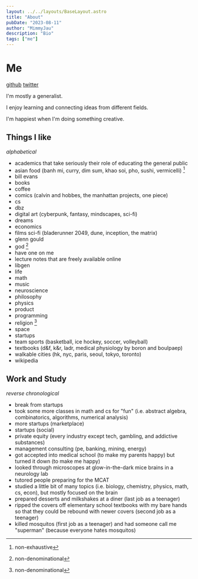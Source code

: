 ```yaml
---
layout: ../../layouts/BaseLayout.astro
title: "About"
pubDate: "2023-08-11"
author: "MimmyJau"
description: "Bio"
tags: ["me"]
---
```


# Me

[github](https://www.github.com/mimmyjau) [twitter](https://www.twitter.com/mimmyjau)

I'm mostly a generalist. 

I enjoy learning and connecting ideas from different fields. 

I'm happiest when I'm doing something creative.

## Things I like

_alphabetical_

- academics that take seriously their role of educating the general public
- asian food (banh mi, curry, dim sum, khao soi, pho, sushi, vermicelli) [^nonexhaustive]
- bill evans
- books
- coffee
- comics (calvin and hobbes, the manhattan projects, one piece)
- cs
- dbz
- digital art (cyberpunk, fantasy, mindscapes, sci-fi)
- dreams
- economics
- films sci-fi (bladerunner 2049, dune, inception, the matrix)
- glenn gould
- god [^nondenominational]
- have one on me
- lecture notes that are freely available online 
- libgen
- life
- math
- music
- neuroscience
- philosophy
- physics
- product
- programming
- religion [^nondenominational]
- space
- startups
- team sports (basketball, ice hockey, soccer, volleyball)
- textbooks (d&f, k&r, ladr, medical physiology by boron and boulpaep)
- walkable cities (hk, nyc, paris, seoul, tokyo, toronto)
- wikipedia

[^nondenominational]: non-denominational
[^nonexhaustive]: non-exhaustive

## Work and Study

_reverse chronological_

- break from startups
- took some more classes in math and cs for "fun" (i.e. abstract algebra, combinatorics, algorithms, numerical analysis)
- more startups (marketplace)
- startups (social)
- private equity (every industry except tech, gambling, and addictive substances)
- management consulting (pe, banking, mining, energy)
- got accepted into medical school (to make my parents happy) but turned it down (to make me happy)
- looked through microscopes at glow-in-the-dark mice brains in a neurology lab
- tutored people preparing for the MCAT
- studied a little bit of many topics (i.e. biology, chemistry, physics, math, cs, econ), but mostly focused on the brain
- prepared desserts and milkshakes at a diner (last job as a teenager)
- ripped the covers off elementary school textbooks with my bare hands so that they could be rebound with newer covers (second job as a teenager)
- killed mosquitos (first job as a teenager) and had someone call me "superman" (because everyone hates mosquitos)
